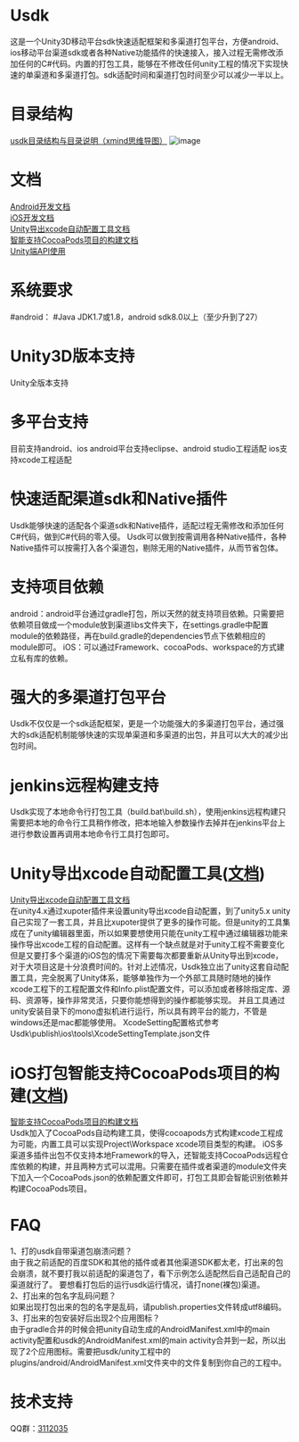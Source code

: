 # Usdk 
这是一个Unity3D移动平台sdk快速适配框架和多渠道打包平台，方便android、ios移动平台渠道sdk或者各种Native功能插件的快速接入，接入过程无需修改添加任何的C#代码。内置的打包工具，能够在不修改任何unity工程的情况下实现快速的单渠道和多渠道打包。sdk适配时间和渠道打包时间至少可以减少一半以上。

# 目录结构
[usdk目录结构与目录说明（xmind思维导图）](https://github.com/honghuachen/Usdk/blob/master/doc/Usdk%E9%A1%B9%E7%9B%AE%E7%BB%93%E6%9E%84%E8%AF%B4%E6%98%8E.xmind)
![image](https://github.com/honghuachen/Usdk/blob/master/doc/Usdk%E9%A1%B9%E7%9B%AE%E7%BB%93%E6%9E%84%E8%AF%B4%E6%98%8E.png)

# 文档
[Android开发文档](https://github.com/honghuachen/Usdk/blob/master/doc/Android%E5%BC%80%E5%8F%91%E6%96%87%E6%A1%A3.docx)  
[iOS开发文档](https://github.com/honghuachen/Usdk/blob/master/doc/iOS%E5%BC%80%E5%8F%91%E6%96%87%E6%A1%A3.docx)  
[Unity导出xcode自动配置工具文档](https://github.com/honghuachen/Usdk/blob/master/doc/Unity%E5%AF%BC%E5%87%BAxcode%E8%87%AA%E5%8A%A8%E9%85%8D%E7%BD%AE%E5%B7%A5%E5%85%B7.docx)  
[智能支持CocoaPods项目的构建文档](https://github.com/honghuachen/Usdk/blob/master/doc/CocoaPods%E6%9E%84%E5%BB%BA%E9%85%8D%E7%BD%AE.docx)  
[Unity端API使用](https://github.com/honghuachen/Usdk/blob/master/doc/Unity%E7%AB%AFAPI%E4%BD%BF%E7%94%A8.doc)  

# 系统要求
#android：
#Java JDK1.7或1.8，android sdk8.0以上（至少升到了27）

# Unity3D版本支持
Unity全版本支持

# 多平台支持
目前支持android、ios
android平台支持eclipse、android studio工程适配
ios支持xcode工程适配

# 快速适配渠道sdk和Native插件
Usdk能够快速的适配各个渠道sdk和Native插件，适配过程无需修改和添加任何C#代码，做到C#代码的零入侵。
Usdk可以做到按需调用各种Native插件，各种Native插件可以按需打入各个渠道包，剔除无用的Native插件，从而节省包体。

# 支持项目依赖
android：android平台通过gradle打包，所以天然的就支持项目依赖。只需要把依赖项目做成一个module放到渠道libs文件夹下，在settings.gradle中配置module的依赖路径，再在build.gradle的dependencies节点下依赖相应的module即可。
iOS：可以通过Framework、cocoaPods、workspace的方式建立私有库的依赖。

# 强大的多渠道打包平台
Usdk不仅仅是一个sdk适配框架，更是一个功能强大的多渠道打包平台，通过强大的sdk适配机制能够快速的实现单渠道和多渠道的出包，并且可以大大的减少出包时间。

# jenkins远程构建支持
Usdk实现了本地命令行打包工具（build.bat\build.sh），使用jenkins远程构建只需要把本地的命令行工具稍作修改，把本地输入参数操作去掉并在jenkins平台上进行参数设置再调用本地命令行工具打包即可。

# Unity导出xcode自动配置工具([文档](https://github.com/honghuachen/Usdk/blob/master/doc/Unity%E5%AF%BC%E5%87%BAxcode%E8%87%AA%E5%8A%A8%E9%85%8D%E7%BD%AE%E5%B7%A5%E5%85%B7.docx))
[Unity导出xcode自动配置工具文档](https://github.com/honghuachen/Usdk/blob/master/doc/Unity%E5%AF%BC%E5%87%BAxcode%E8%87%AA%E5%8A%A8%E9%85%8D%E7%BD%AE%E5%B7%A5%E5%85%B7.docx)  
在unity4.x通过xupoter插件来设置unity导出xcode自动配置，到了unity5.x unity自己实现了一套工具，并且比xupoter提供了更多的操作可能。但是unity的工具集成在了unity编辑器里面，所以如果要想使用只能在unity工程中通过编辑器功能来操作导出xcode工程的自动配置。这样有一个缺点就是对于unity工程不需要变化但是又要打多个渠道的iOS包的情况下需要每次都要重新从Unity导出到xcode，对于大项目这是十分浪费时间的。针对上述情况，Usdk独立出了unity这套自动配置工具，完全脱离了Unity体系，能够单独作为一个外部工具随时随地的操作xcode工程下的工程配置文件和Info.plist配置文件，可以添加或者移除指定库、源码、资源等，操作非常灵活，只要你能想得到的操作都能够实现。
并且工具通过unity安装目录下的mono虚拟机进行运行，所以具有跨平台的能力，不管是windows还是mac都能够使用。 
XcodeSetting配置格式参考Usdk\publish\ios\tools\XcodeSettingTemplate.json文件

# iOS打包智能支持CocoaPods项目的构建([文档](https://github.com/honghuachen/Usdk/blob/master/doc/CocoaPods%E6%9E%84%E5%BB%BA%E9%85%8D%E7%BD%AE.docx))
[智能支持CocoaPods项目的构建文档](https://github.com/honghuachen/Usdk/blob/master/doc/CocoaPods%E6%9E%84%E5%BB%BA%E9%85%8D%E7%BD%AE.docx)  
Usdk加入了CocoaPods自动构建工具，使得cocoapods方式构建xcode工程成为可能，内置工具可以实现Project\Workspace xcode项目类型的构建。
iOS多渠道多插件出包不仅支持本地Framework的导入，还智能支持CocoaPods远程仓库依赖的构建，并且两种方式可以混用。只需要在插件或者渠道的module文件夹下加入一个CocoaPods.json的依赖配置文件即可，打包工具即会智能识别依赖并构建CocoaPods项目。

# FAQ
1、打的usdk自带渠道包崩溃问题？  
由于我之前适配的百度SDK和其他的插件或者其他渠道SDK都太老，打出来的包会崩溃，就不要打我以前适配的渠道包了，看下示例怎么适配然后自己适配自己的渠道就行了。
要想看打包后的运行usdk运行情况，请打none(裸包)渠道。  
2、打出来的包名字乱码问题？  
如果出现打包出来的包的名字是乱码，请publish.properties文件转成utf8编码。  
3、打出来的包安装好后出现2个应用图标？  
由于gradle合并的时候会把unity自动生成的AndroidManifest.xml中的main activity配置和usdk的AndroidManifest.xml的main activity合并到一起，所以出现了2个应用图标。需要把usdk/unity工程中的plugins/android/AndroidManifest.xml文件夹中的文件复制到你自己的工程中。

# 技术支持
QQ群：[3112035](https://jq.qq.com/?_wv=1027&k=5RKFifT)
